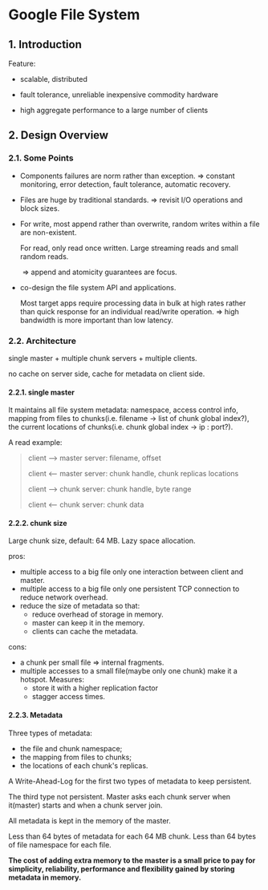 #                                                    Google File System

## 1. Introduction

Feature:

- scalable, distributed

- fault tolerance, unreliable inexpensive commodity hardware

- high aggregate performance to a large number of clients

## 2. Design Overview

### 2.1. Some Points

- Components failures are norm rather than exception. => constant monitoring, error detection, fault tolerance, automatic recovery.

- Files are huge by traditional standards. => revisit I/O operations and block sizes.

- For write, most append rather than overwrite, random writes within a file are non-existent.

  For read, only read once written. Large streaming reads and small random reads.

  ​				=> append and atomicity guarantees are focus.

- co-design the file system API and applications.

  Most target apps require processing data in bulk at high rates rather than quick response for an individual read/write operation. => high bandwidth is more important than low latency.

### 2.2.  Architecture

single master + multiple chunk servers + multiple clients.

no cache on server side, cache for metadata on client side.

#### 2.2.1. single master

It maintains all file system metadata: namespace, access control info, mapping from files to chunks(i.e. filename -> list of chunk global index?), the current locations of chunks(i.e. chunk global index -> ip : port?).

 A read example:

> client --> master server:  filename, offset
>
> client <-- master server:  chunk handle, chunk replicas locations
>
> client --> chunk server: chunk handle, byte range
>
> client <-- chunk server: chunk data

#### 2.2.2. chunk size

Large chunk size, default: 64 MB. Lazy space allocation.

pros:

- multiple access to a big file only one interaction between client and master.
- multiple access to a big file only one persistent TCP connection to reduce network overhead.
- reduce the size of metadata so that:
  - reduce overhead of storage in memory.
  - master can keep it in the memory.
  - clients can cache the metadata.

cons:

- a chunk per small file => internal fragments.
- multiple accesses to a small file(maybe only one chunk) make it a hotspot. Measures:
  - store it with a higher replication factor
  - stagger access times.

#### 2.2.3. Metadata

Three types of metadata:

- the file and chunk namespace;
- the mapping from files to chunks;
- the locations of each chunk's replicas.

A Write-Ahead-Log for the first two types of metadata to keep persistent.

The third type not persistent. Master asks each chunk server when it(master) starts and when a chunk server join.

All metadata is kept in the memory of the master.

Less than 64 bytes of metadata for each 64 MB chunk. Less than 64 bytes of file namespace for each file.

**The cost of adding extra memory to the master is a small price to pay for simplicity, reliability, performance and flexibility gained by storing metadata in memory.**



















